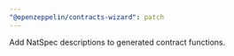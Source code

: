 ```yaml
---
"@openzeppelin/contracts-wizard": patch
---
```

Add NatSpec descriptions to generated contract functions.
